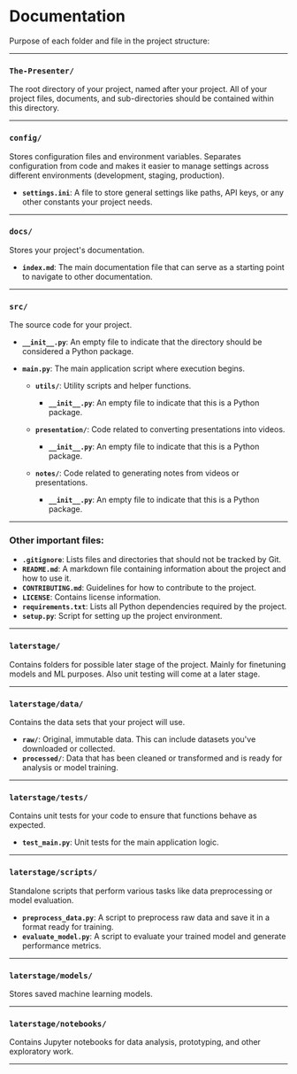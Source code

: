 # Documentation

Purpose of each folder and file in the project structure:

---

### `The-Presenter/`

The root directory of your project, named after your project. All of your project files, documents, and sub-directories should be contained within this directory.

---

### `config/`

Stores configuration files and environment variables. Separates configuration from code and makes it easier to manage settings across different environments (development, staging, production).

- **`settings.ini`**: A file to store general settings like paths, API keys, or any other constants your project needs.

---

### `docs/`

Stores your project's documentation.

- **`index.md`**: The main documentation file that can serve as a starting point to navigate to other documentation.

---

### `src/`

The source code for your project.

- **`__init__.py`**: An empty file to indicate that the directory should be considered a Python package.
- **`main.py`**: The main application script where execution begins.
  
  - **`utils/`**: Utility scripts and helper functions.
    - **`__init__.py`**: An empty file to indicate that this is a Python package.
    
  - **`presentation/`**: Code related to converting presentations into videos.
    - **`__init__.py`**: An empty file to indicate that this is a Python package.
    
  - **`notes/`**: Code related to generating notes from videos or presentations.
    - **`__init__.py`**: An empty file to indicate that this is a Python package.

---


### Other important files:

- **`.gitignore`**: Lists files and directories that should not be tracked by Git.
- **`README.md`**: A markdown file containing information about the project and how to use it.
- **`CONTRIBUTING.md`**: Guidelines for how to contribute to the project.
- **`LICENSE`**: Contains license information.
- **`requirements.txt`**: Lists all Python dependencies required by the project.
- **`setup.py`**: Script for setting up the project environment.

---

### `laterstage/`

Contains folders for possible later stage of the project. Mainly for finetuning models and ML purposes. Also unit testing will come at a later stage.

---

### `laterstage/data/`

Contains the data sets that your project will use.

- **`raw/`**: Original, immutable data. This can include datasets you've downloaded or collected.
- **`processed/`**: Data that has been cleaned or transformed and is ready for analysis or model training.

---

### `laterstage/tests/`

Contains unit tests for your code to ensure that functions behave as expected.

- **`test_main.py`**: Unit tests for the main application logic.

---

### `laterstage/scripts/`

Standalone scripts that perform various tasks like data preprocessing or model evaluation.

- **`preprocess_data.py`**: A script to preprocess raw data and save it in a format ready for training.
- **`evaluate_model.py`**: A script to evaluate your trained model and generate performance metrics.

---

### `laterstage/models/`

Stores saved machine learning models.

---

### `laterstage/notebooks/`

Contains Jupyter notebooks for data analysis, prototyping, and other exploratory work.

---